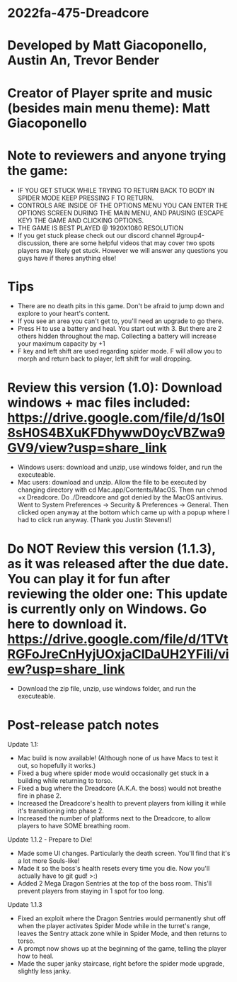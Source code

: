 # 2022fa-475-Dreadcore


# Developed by Matt Giacoponello, Austin An, Trevor Bender

# Creator of Player sprite and music (besides main menu theme): Matt Giacoponello

# Note to reviewers and anyone trying the game:
- IF YOU GET STUCK WHILE TRYING TO RETURN BACK TO BODY IN SPIDER MODE KEEP PRESSING F TO RETURN.
- CONTROLS ARE INSIDE OF THE OPTIONS MENU YOU CAN ENTER THE OPTIONS SCREEN DURING THE MAIN MENU, AND PAUSING (ESCAPE KEY) THE GAME AND CLICKING OPTIONS. 
- THE GAME IS BEST PLAYED @ 1920X1080 RESOLUTION
- If you get stuck please check out our discord channel #group4-discussion, there are some helpful videos that may cover two spots players may likely get stuck.  However we will answer any questions you guys have if theres anything else!

# Tips
- There are no death pits in this game. Don't be afraid to jump down and explore to your heart's content.
- If you see an area you can't get to, you'll need an upgrade to go there.
- Press H to use a battery and heal. You start out with 3. But there are 2 others hidden throughout the map. Collecting a battery will increase your maximum capacity by +1
- F key and left shift are used regarding spider mode. F will allow you to morph and return back to player, left shift for wall dropping.

# Review this version (1.0): Download windows + mac files included: https://drive.google.com/file/d/1s0l8sH0S4BXuKFDhywwD0ycVBZwa9GV9/view?usp=share_link
- Windows users: download and unzip, use windows folder, and run the executeable.
- Mac users: download and unzip. Allow the file to be executed by changing directory with cd Mac.app/Contents/MacOS. Then run chmod +x Dreadcore. Do ./Dreadcore and got denied by the MacOS antivirus. Went to System Preferences -> Security & Preferences -> General. Then clicked open anyway at the bottom which came up with a popup where I had to click run anyway. (Thank you Justin Stevens!)

# Do NOT Review this version (1.1.3), as it was released after the due date. You can play it for fun after reviewing the older one: This update is currently only on Windows. Go here to download it. https://drive.google.com/file/d/1TVtRGFoJreCnHyjUOxjaClDaUH2YFiIi/view?usp=share_link
- Download the zip file, unzip, use windows folder, and run the executeable.
# Post-release patch notes

Update 1.1:
- Mac build is now available! (Although none of us have Macs to test it out, so hopefully it works.)
- Fixed a bug where spider mode would occasionally get stuck in a building while returning to torso.
- Fixed a bug where the Dreadcore (A.K.A. the boss) would not breathe fire in phase 2.
- Increased the Dreadcore's health to prevent players from killing it while it's transitioning into phase 2.
- Increased the number of platforms next to the Dreadcore, to allow players to have SOME breathing room.

Update 1.1.2 - Prepare to Die!
- Made some UI changes. Particularly the death screen. You'll find that it's a lot more Souls-like!
- Made it so the boss's health resets every time you die. Now you'll actually have to git gud! >:)
- Added 2 Mega Dragon Sentries at the top of the boss room. This'll prevent players from staying in 1 spot for too long.

Update 1.1.3
- Fixed an exploit where the Dragon Sentries would permanently shut off when the player activates Spider Mode while in the turret's range, leaves the Sentry attack zone while in Spider Mode, and then returns to torso.
- A prompt now shows up at the beginning of the game, telling the player how to heal.
- Made the super janky staircase, right before the spider mode upgrade, slightly less janky.

